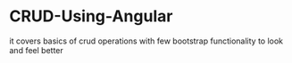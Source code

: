 # CRUD-Using-Angular
it covers basics of crud operations with few bootstrap functionality to look and feel better
